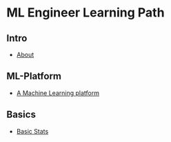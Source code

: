 <link rel='stylesheet' href='assets/css/main.css'/>

# ML Engineer Learning Path

## Intro
* [About](about.md)

## ML-Platform
* [A Machine Learning platform](ml-platform.md)

## Basics
* [Basic Stats](stats-1.md)
